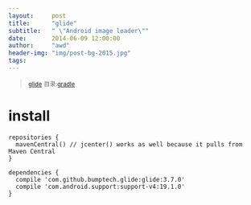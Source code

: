 ```yaml
---
layout:     post
title:      "glide"
subtitle:   " \"Android image loader\""
date:       2014-06-09 12:00:00
author:     "awd"
header-img: "img/post-bg-2015.jpg"
tags:
---
```

><small>[glide](https://github.com/bumptech/glide)</small>
><small>目录:[gradle](/2014/06/09/gradle)</small>


# install

```
repositories {
  mavenCentral() // jcenter() works as well because it pulls from Maven Central
}

dependencies {
  compile 'com.github.bumptech.glide:glide:3.7.0'
  compile 'com.android.support:support-v4:19.1.0'
}
```

